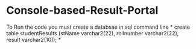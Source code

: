 # Console-based-Result-Portal

To Run the code you must create a databsae in sql command line 
*
  create table studentResults
  (stName varchar2(22),
  rollnumber varchar2(22),
   result varchar2(10));
*
